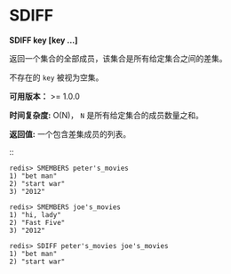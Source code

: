 # SDIFF


**SDIFF key [key ...]**

返回一个集合的全部成员，该集合是所有给定集合之间的差集。

不存在的 ``key`` 被视为空集。

**可用版本：**
    >= 1.0.0

**时间复杂度:**
    O(N)， ``N`` 是所有给定集合的成员数量之和。

**返回值:**
    一个包含差集成员的列表。

::

    redis> SMEMBERS peter's_movies
    1) "bet man"
    2) "start war"
    3) "2012"

    redis> SMEMBERS joe's_movies
    1) "hi, lady"
    2) "Fast Five"
    3) "2012"

    redis> SDIFF peter's_movies joe's_movies
    1) "bet man"
    2) "start war"
